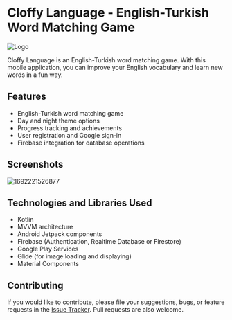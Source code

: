 # Cloffy Language - English-Turkish Word Matching Game

![Logo](app/src/main/res/drawable/logo.png)

Cloffy Language is an English-Turkish word matching game. With this mobile application, you can improve your English vocabulary and learn new words in a fun way.

## Features

- English-Turkish word matching game
- Day and night theme options
- Progress tracking and achievements
- User registration and Google sign-in
- Firebase integration for database operations

## Screenshots
![1692221526877](https://github.com/serhattastan/CloffyLanguageKotlin/assets/87541365/696a24e6-5b5e-49c2-92be-5fed3c42323e)



## Technologies and Libraries Used

- Kotlin
- MVVM architecture
- Android Jetpack components
- Firebase (Authentication, Realtime Database or Firestore)
- Google Play Services
- Glide (for image loading and displaying)
- Material Components

## Contributing

If you would like to contribute, please file your suggestions, bugs, or feature requests in the [Issue Tracker](https://github.com/serhattastan/CloffyLanguage/issues). Pull requests are also welcome.
